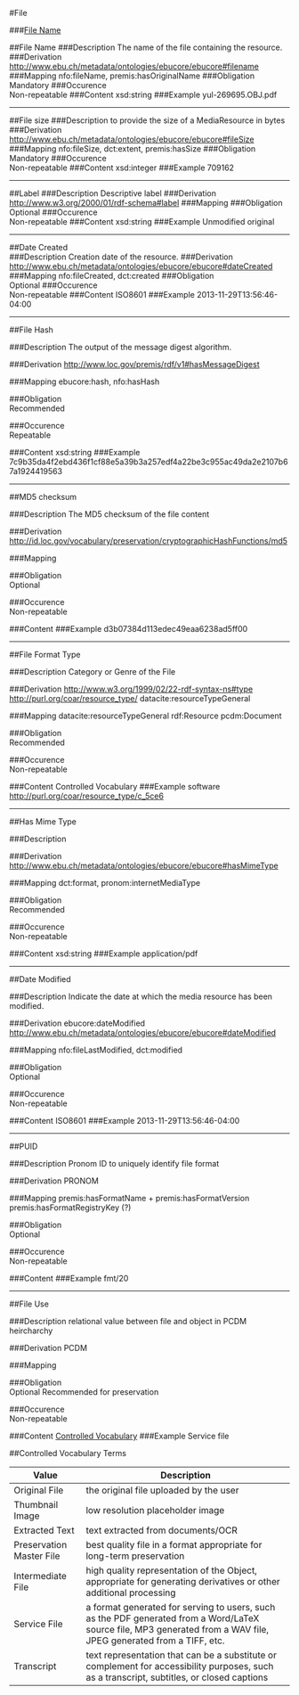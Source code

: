 #File

###[File Name](#file-name-1)

##File Name
###Description
The name of the file containing the resource.
###Derivation
http://www.ebu.ch/metadata/ontologies/ebucore/ebucore#filename
###Mapping
nfo:fileName, premis:hasOriginalName
###Obligation	
Mandatory
###Occurence	
Non-repeatable 
###Content 
xsd:string 
###Example
yul-269695.OBJ.pdf

------------

##File size 
###Description
to provide the size of a MediaResource in bytes 
###Derivation
http://www.ebu.ch/metadata/ontologies/ebucore/ebucore#fileSize
###Mapping 
nfo:fileSize, dct:extent, premis:hasSize
###Obligation	
Mandatory
###Occurence	
Non-repeatable
###Content 
xsd:integer 
###Example
709162

------------

##Label 
###Description
Descriptive label 
###Derivation
http://www.w3.org/2000/01/rdf-schema#label
###Mapping
###Obligation	
Optional
###Occurence	
Non-repeatable
###Content 
xsd:string
###Example
Unmodified original

------------

##Date Created  
###Description
Creation date of the resource. 
###Derivation
http://www.ebu.ch/metadata/ontologies/ebucore/ebucore#dateCreated
###Mapping
nfo:fileCreated, dct:created 
###Obligation	
Optional
###Occurence	
Non-repeatable
###Content 
ISO8601
###Example
2013-11-29T13:56:46-04:00

------------

##File Hash  

###Description
The output of the message digest algorithm. 

###Derivation
http://www.loc.gov/premis/rdf/v1#hasMessageDigest

###Mapping
ebucore:hash, nfo:hasHash

###Obligation	
Recommended 

###Occurence	
Repeatable

###Content
xsd:string
###Example
7c9b35da4f2ebd436f1cf88e5a39b3a257edf4a22be3c955ac49da2e2107b67a1924419563

------------

##MD5 checksum  

###Description
The MD5 checksum of the file content

###Derivation
http://id.loc.gov/vocabulary/preservation/cryptographicHashFunctions/md5

###Mapping
 

###Obligation	
Optional 

###Occurence	
Non-repeatable

###Content 
###Example
d3b07384d113edec49eaa6238ad5ff00

------------

##File Format Type  

###Description
Category or Genre of the File

###Derivation
http://www.w3.org/1999/02/22-rdf-syntax-ns#type
http://purl.org/coar/resource_type/ 
datacite:resourceTypeGeneral 


###Mapping
datacite:resourceTypeGeneral
rdf:Resource
pcdm:Document

###Obligation	
Recommended

###Occurence	
Non-repeatable

###Content
Controlled Vocabulary
###Example
software
http://purl.org/coar/resource_type/c_5ce6

------------

##Has Mime Type  

###Description
 

###Derivation
http://www.ebu.ch/metadata/ontologies/ebucore/ebucore#hasMimeType

###Mapping
dct:format, pronom:internetMediaType

###Obligation	
Recommended 

###Occurence	
Non-repeatable

###Content 
xsd:string
###Example
application/pdf

------------

##Date Modified 

###Description
Indicate the date at which the media resource has been modified.

###Derivation
ebucore:dateModified
http://www.ebu.ch/metadata/ontologies/ebucore/ebucore#dateModified


###Mapping
nfo:fileLastModified, dct:modified

###Obligation	
Optional 

###Occurence	
Non-repeatable

###Content 
ISO8601
###Example
2013-11-29T13:56:46-04:00

------------

##PUID 

###Description
Pronom ID to uniquely identify file format

###Derivation
PRONOM

###Mapping
premis:hasFormatName + premis:hasFormatVersion
premis:hasFormatRegistryKey (?)


###Obligation	
Optional

###Occurence	
Non-repeatable

###Content 
###Example
fmt/20

------------

##File Use

###Description
relational value between file and object in PCDM heircharchy 

###Derivation
PCDM

###Mapping
 

###Obligation	
Optional
Recommended for preservation

###Occurence	
Non-repeatable

###Content 
[Controlled Vocabulary](#controlled-vocabulary-terms)
###Example
Service file

##Controlled Vocabulary Terms

Value | Description 
------|------------
Original File | the original file uploaded by the user
Thumbnail Image | low resolution placeholder image
Extracted Text | text extracted from documents/OCR
Preservation Master File | best quality file in a format appropriate for long-term preservation
Intermediate File | high quality representation of the Object, appropriate for generating derivatives or other additional processing
Service File | a format generated for serving to users, such as the PDF generated from a Word/LaTeX source file, MP3 generated from a WAV file, JPEG generated from a TIFF, etc.
Transcript | text representation that can be a substitute or complement for accessibility purposes, such as a transcript, subtitles, or closed captions
